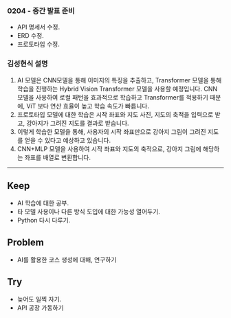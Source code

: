 ### 0204 - 중간 발표 준비
- API 명세서 수정.
- ERD 수정.
- 프로토타입 수정.

### 김성현식 설명
1. AI 모델은 CNN모델을 통해 이미지의 특징을 추출하고, Transformer 모델을 통해 학습을 진행하는 Hybrid Vision Transformer 모델을 사용할 예정입니다. CNN 모델을 사용하여 로컬 패턴을 효과적으로 학습하고 Transformer를 적용하기 때문에, ViT 보다 연산 효율이 높고 학습 속도가 빠릅니다.
2. 프로토타입 모델에 대한 학습은 시작 좌표와 지도 사진, 지도의 축적을 입력으로 받고, 강아지가 그려진 지도를 결과로 받습니다.
3. 이렇게 학습한 모델을 통해, 사용자의 시작 좌표만으로 강아지 그림이 그려진 지도를 얻을 수 있다고 예상하고 있습니다.
4. CNN+MLP 모델을 사용하여 시작 좌표와 지도의 축적으로, 강아지 그림에 해당하는 좌표를 배열로 변환합니다.

<hr>

## Keep
- AI 학습에 대한 공부.
- 타 모델 사용이나 다른 방식 도입에 대한 가능성 열어두기.
- Python 다시 다루기.


## Problem
- AI를 활용한 코스 생성에 대해, 연구하기


## Try
- 늦어도 일찍 자기.
- API 공장 가동하기


